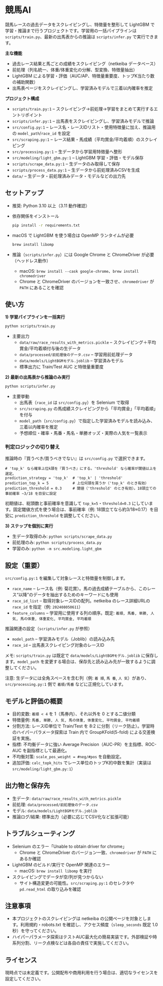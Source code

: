 競馬AI
===========

競馬レースの過去データをスクレイピングし、特徴量を整形して LightGBM で学習・推論まで行うプロジェクトです。学習用の一括パイプラインは `scripts/train.py`、最新の出馬表からの推論は `scripts/infer.py` で実行できます。


**主な機能**
- 過去レース結果と馬ごとの成績をスクレイピング（netkeiba データベース）
- 前処理（列名統一、体重/体重変化の分解、型変換、特徴量抽出）
- LightGBM による学習・評価（AUC/AP、特徴量重要度、トップK当たり数の補助関数）
- 出馬表ページをスクレイピングし、学習済みモデルで三着以内確率を推定


**プロジェクト構成**
- `scripts/train.py:1` – スクレイピング→前処理→学習をまとめて実行するエントリポイント
- `scripts/infer.py:1` – 出馬表をスクレイピングし、学習済みモデルで推論
- `src/config.py:1` – レース名・レースIDリスト・使用特徴量に加え、推論用の `model_path`/`race_id` を設定
- `src/scraping.py:1` – レース結果・馬成績（平均賞金/平均着順）のスクレイピング
- `src/processing.py:1` – 生データから学習用特徴量へ整形
- `src/modeling/light_gbm.py:1` – LightGBM 学習・評価・モデル保存
- `scripts/scrape_data.py:1` – 生データのみ取得して保存
- `scripts/process_data.py:1` – 生データから前処理済みCSVを生成
- `data/` – 生データ・前処理済みデータ・モデルなどの出力先


セットアップ
-------------

- 推奨: Python 3.10 以上（3.11 動作確認）
- 依存関係をインストール
  
  ```bash
  pip install -r requirements.txt
  ```

- macOS で LightGBM を使う場合は OpenMP ランタイムが必要
  
  ```bash
  brew install libomp
  ```

- 推論（`scripts/infer.py`）には Google Chrome と ChromeDriver が必要（ヘッドレス動作）
  
  - macOS: `brew install --cask google-chrome`、`brew install chromedriver`
  - Chrome と ChromeDriver のバージョンを一致させ、`chromedriver` が `PATH` にあることを確認


使い方
------

**1) 学習パイプラインを一括実行**

```bash
python scripts/train.py
```

- 主要出力
  - `data/raw/race_results_with_metrics.pickle` – スクレイピング＋平均賞金/平均着順付与後の生データ
  - `data/processed/前処理後のデータ.csv` – 学習用前処理データ
  - `data/models/LightBGMモデル.joblib` – 学習済みモデル
  - 標準出力に Train/Test AUC と特徴量重要度

**2) 最新の出馬表から推論のみ実行**

```bash
python scripts/infer.py
```

- 主要挙動
  - 出馬表（`race_id` は `src/config.py`）を Selenium で取得
  - `src/scraping.py` の馬成績スクレイピングから「平均賞金」「平均着順」を付与
  - `model_path`（`src/config.py`）で指定した学習済みモデルを読み込み、三着以内確率を推定
  - 予想順位・確率・馬番・馬名・単勝オッズ・実際の人気を一覧表示

### 判定ロジックの切り替え

推論時の『買うべき/買うべきでない』は `src/config.py` で選択できます。

```
# 'top_k' なら確率上位k頭を『買うべき』にする。'threshold' なら確率が閾値以上を選定。
prediction_strategy = 'top_k'  # 'top_k' | 'threshold'
prediction_top_k = 5           # 上位何頭を買うか（'top_k' のとき有効）
prediction_threshold = 0.3     # 閾値（'threshold' のとき有効）。18頭立ての事前確率 ~3/18 を目安に設定
```

初期値は、総頭数と事前確率を意識して `top_k=5`・`threshold=0.3` にしています。固定閾値方式を使う場合は、事前確率（例: 18頭立てなら約3/18≈0.17）を目安に `prediction_threshold` を調整してください。
  

**3) ステップを個別に実行**

- 生データ取得のみ: `python scripts/scrape_data.py`
- 前処理のみ: `python scripts/process_data.py`
- 学習のみ: `python -m src.modeling.light_gbm`


設定（重要）
------------

`src/config.py:1` を編集して対象レースと特徴量を制御します。

- `race_name` – レース名（例: 菊花賞）。馬の過去成績テーブルから、このレース“以降”のデータを抽出するためのキーワードにも使用
- `race_id_list` – 取得対象レースIDの配列。netkeiba のレース詳細URLの `race_id` を指定（例: `202408050611`）
- `feature_columns` – 学習用に使用する列の順序。既定: `着順, 馬番, 単勝, 人 気, 馬の体重, 体重変化, 平均賞金, 平均着順`

推論関連の設定（`scripts/infer.py` が参照）

- `model_path` – 学習済みモデル（Joblib）の読み込み先
- `race_id` – 出馬表スクレイピング対象のレースID

メモ: `scripts/train.py` は既定で `data/models/LightBGMモデル.joblib` に保存します。`model_path` を変更する場合は、保存先と読み込み先が一致するように調整してください。

注意: 生データには全角スペースを含む列（例: `着 順`, `馬 番`, `人 気`）があり、`src/processing.py:1` 側で `着順/馬番` などに正規化しています。


モデルと評価の概要
------------------

- 目的変数: `着順 < 4` を 1（馬券内）、それ以外を 0 とする二値分類
- 特徴量例: `馬番, 単勝, 人 気, 馬の体重, 体重変化, 平均賞金, 平均着順`
- 分割方法: レースID単位で Train/Test を 8:2 に分割（リーク防止）。学習時のハイパーパラメータ探索は Train 内で GroupKFold(5-fold) による交差検証を実施。
- 指標: 不均衡データに強い Average Precision（AUC-PR）を主指標、ROC-AUC を副指標として最適化。
- 不均衡対策: `scale_pos_weight = #neg/#pos` を自動設定。
- 追加評価: `calc_topk_hits` でレース単位のトップK的中数を集計（実装は `src/modeling/light_gbm.py:1`）


出力物と保存先
--------------

- 生データ: `data/raw/race_results_with_metrics.pickle`
- 前処理: `data/processed/前処理後のデータ.csv`
- モデル: `data/models/LightBGMモデル.joblib`
- 推論ログ/結果: 標準出力（必要に応じてCSV化など拡張可能）


トラブルシューティング
----------------------

- Selenium のエラー「Unable to obtain driver for chrome」
  - Chrome と ChromeDriver のバージョン一致、`chromedriver` が `PATH` にあるか確認
- LightGBM のビルド/実行で OpenMP 関連のエラー
  - macOS: `brew install libomp` を実行
- スクレイピングでデータが空/列が見つからない
  - サイト構造変更の可能性。`src/scraping.py:1` のセレクタや `pd.read_html` の取り込みを確認


注意事項
--------

- 本プロジェクトのスクレイピングは netkeiba の公開ページを対象とします。利用規約・robots.txt を確認し、アクセス頻度（`sleep_seconds` 既定 1.0 秒）を守ってください。
- ハイパーパラメータ探索はテストAUC最大化の簡易実装です。外部検証や時系列分割、リーク点検などは各自の責任で実施してください。


ライセンス
----------

現時点では未定義です。公開配布や商用利用を行う場合は、適切なライセンスを設定してください。
